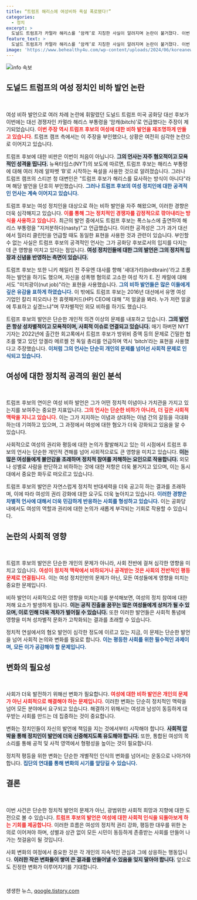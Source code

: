 ```yaml
---
title: “트럼프 해리스에 여성비하 욕설 폭로됐다!”
categories:
  - 정치
excerpt: >
  도널드 트럼프가 카멀라 해리스를 ‘암캐’로 지칭한 사실이 알려지며 논란이 불거졌다. 이번 발언은 과거 여성 정치인들에 대한 비하 발언과 맞물려 트럼프의 혐오 표현 논란을 다시 불러일으키고 있다.
feature_text: >
  도널드 트럼프가 카멀라 해리스를 ‘암캐’로 지칭한 사실이 알려지며 논란이 불거졌다. 이번 발언은 과거 여성 정치인들에 대한 비하 발언과 맞물려 트럼프의 혐오 표현 논란을 다시 불러일으키고 있다.
image: 'https://www.behealthy4u.com/wp-content/uploads/2024/06/koreanews.jpg'
---
```


<p><img src="https://www.behealthy4u.com/wp-content/uploads/2024/06/koreanews.jpg" alt="info 속보" /></p>

<h2 data-ke-size="size26">도널드 트럼프의 여성 정치인 비하 발언 논란</h2>

<p data-ke-size="size16">&nbsp;</p>

<p>여성 비하 발언으로 여러 차례 논란에 휘말렸던 도널드 트럼프 미국 공화당 대선 후보가 이번에는 대선 경쟁자인 카멀라 해리스 부통령을 ‘암캐(bitch)’로 언급했다는 주장이 제기되었습니다. <b><span style="color: #ee2323;">이번 주장 역시 트럼프 후보의 여성에 대한 비하 발언을 재조명하게 만들고 있습니다.</span></b> 트럼프 캠프 측에서는 이 주장을 부인했으나, 상황은 여전히 심각한 논란으로 이어지고 있습니다. </p>

<p>트럼프 후보에 대한 비판은 이번이 처음이 아닙니다. <b><span style="background-color: #21538527;">그의 언사는 자주 혐오적이고 모욕적인 성격을 띱니다.</span></b> 뉴욕타임스(NYT)의 보도에 따르면, 트럼프 후보는 해리스 부통령에 대해 여러 차례 알파벳 ‘B’로 시작하는 욕설을 사용한 것으로 알려졌습니다. 그러나 트럼프 캠프의 스티븐 청 대변인은 "트럼프 후보가 해리스를 묘사하는 방식이 아니다"라며 해당 발언을 단호히 부인했습니다. <b><span style="color: #1a5490;">그러나 트럼프 후보의 여성 정치인에 대한 공격적인 언사는 계속 이어지고 있습니다.</span></b></p>

<p>트럼프 후보는 여성 정치인을 대상으로 하는 비하 발언을 자주 해왔으며, 이러한 경향은 더욱 심각해지고 있습니다. <b><span style="color: #ee2323;">이를 통해 그는 정치적인 경쟁자를 감정적으로 깎아내리는 방식을 사용하고 있습니다.</span></b> 최근의 발언 중에서도 트럼프 후보는 폭스뉴스에 출연하여 해리스 부통령을 "지저분하다(nasty)"고 언급했습니다. 이러한 공격성은 그가 과거 대선에서 힐러리 클린턴을 언급할 때도 동일한 표현을 사용한 것과 관련이 있습니다. 부인할 수 없는 사실은 트럼프 후보의 공격적인 언사는 그가 공화당 후보로서의 입지를 다지는 데 큰 영향을 미치고 있다는 점입니다. <b><span style="background-color: #21538527;">여성 정치인들에 대한 그의 발언은 그의 정치적 입장과 신념을 반영하는 측면이 있습니다.</span></b></p>

<p>트럼프 후보는 또한 니키 헤일리 전 주유엔 대사를 향해 '새대가리(birdbrain)'라고 조롱하는 발언을 하기도 했으며, 자신을 성폭행 혐의로 고소한 여성 작가 E. 진 캐럴에 대해서도 "미치광이(nut job)"라는 표현을 사용했습니다. <b><span style="color: #1a5490;">그의 비하 발언들은 많은 이들에게 깊은 유감을 표하게 하였습니다.</span></b> 이 밖에도 트럼프 후보는 2016년 대선에서 유명 여성 기업인 칼리 피오리나 전 휴렛패커드(HP) CEO에 대해 "저 얼굴을 봐라. 누가 저런 얼굴에 투표하고 싶겠느냐"며 무차별적인 외모 비하를 하기도 했습니다.</p>

<p>트럼프 후보의 발언은 단순한 개인적 의견 이상의 문제를 내포하고 있습니다. <b><span style="background-color: #21538527;">그의 발언은 항상 성차별적이고 모욕적이며, 사회적 이슈로 연결되고 있습니다.</span></b> 매기 하버먼 NYT 기자는 2022년에 출간한 회고록에서 트럼프 후보가 방위비 증액 등의 문제로 긴밀한 협조를 맺고 있던 앙겔라 메르켈 전 독일 총리를 언급하며 역시 ‘bitch’라는 표현을 사용했다고 주장했습니다. <b><span style="color: #1a5490;">이처럼 그의 언사는 단순히 개인의 문제를 넘어선 사회적 문제로 인식되고 있습니다.</span></b></p>

<h2 data-ke-size="size26">여성에 대한 정치적 공격의 원인 분석</h2>

<p data-ke-size="size16">&nbsp;</p>

<p>트럼프 후보의 연이은 여성 비하 발언은 그가 어떤 정치적 이념이나 가치관을 가지고 있는지를 보여주는 중요한 지표입니다. <b><span style="color: #ee2323;">그의 언사는 단순한 비하가 아니라, 더 깊은 사회적 맥락을 지니고 있습니다.</span></b> 이는 그가 지지하는 이념과 상대하는 이념 간의 갈등을 극대화하는데 기여하고 있으며, 그 과정에서 여성에 대한 혐오가 더욱 강화되고 있음을 알 수 있습니다.</p>

<p>사회적으로 여성의 권리와 평등에 대한 논의가 활발해지고 있는 이 시점에서 트럼프 후보의 언사는 단순한 개인적 견해를 넘어 사회적으로도 큰 영향을 미치고 있습니다. <b><span style="background-color: #21538527;">이는 많은 여성들에게 불안감을 초래하며 정치적 참여를 저해하는 요인으로 작용합니다.</span></b> 외모나 성별로 사람을 판단하고 비하하는 것에 대한 저항은 더욱 불거지고 있으며, 이는 동시대에서 중요한 화두로 떠오르고 있습니다.</p>

<p>트럼프 후보의 발언은 자연스럽게 정치적 반대세력을 더욱 공고히 하는 결과를 초래하며, 이에 따라 여성의 권리 강화에 대한 요구도 더욱 높아지고 있습니다. <b><span style="color: #1a5490;">이러한 경향은 차별적 언사에 대해서 더욱 민감하게 반응하는 사회를 형성하고 있습니다.</span></b> 이는 공화당 내에서도 여성의 역할과 권리에 대한 논의가 새롭게 부각되는 기회로 작용할 수 있습니다.</p>

<h2 data-ke-size="size26">논란의 사회적 영향</h2>

<p data-ke-size="size16">&nbsp;</p>

<p>트럼프 후보의 발언은 단순한 개인의 문제가 아니라, 사회 전반에 걸쳐 심각한 영향을 미치고 있습니다. <b><span style="color: #ee2323;">여성이 정치적 맥락에서 비하되거나 공격받는 것은 사회의 전반적인 평등 문제로 연결됩니다.</span></b> 이는 여성 정치인만의 문제가 아닌, 모든 여성들에게 영향을 미치는 중요한 문제입니다. </p>

<p>비하 발언이 사회적으로 어떤 영향을 미치는지를 분석해보면, 여성의 정치 참여에 대한 저해 요소가 발생하게 됩니다. <b><span style="background-color: #21538527;">이는 공직 진출을 꿈꾸는 많은 여성들에게 상처가 될 수 있으며, 이로 인해 더욱 격차가 벌어질 수 있습니다.</span></b> 또한 이러한 발언들은 사회적 통념에 영향을 미쳐 성차별적 문화가 고착화되는 결과를 초래할 수 있습니다.</p>

<p>정치적 연설에서의 혐오 발언이 심각한 정도에 이르고 있는 지금, 이 문제는 단순한 발언을 넘어 사회적 논의와 변화를 필요로 합니다. <b><span style="color: #1a5490;">이는 평등한 사회를 위한 필수적인 과제이며, 모든 이가 공감해야 할 문제입니다.</span></b></p>

<h2 data-ke-size="size26">변화의 필요성</h2>

<p data-ke-size="size16">&nbsp;</p>

<p>사회가 더욱 발전하기 위해선 변화가 필요합니다. <b><span style="color: #ee2323;">여성에 대한 비하 발언은 개인의 문제가 아닌 사회적으로 해결해야 하는 문제입니다.</span></b> 이러한 변화는 단순히 정치적인 맥락을 넘어 모든 분야에서 요구되고 있습니다. 해결하기 위해서는 여성과 남성이 동등하게 대우받는 사회를 만드는 데 집중하는 것이 중요합니다.</p>

<p>변화는 정치인들이 자신의 발언에 책임을 지는 것에서부터 시작해야 합니다. <b><span style="background-color: #21538527;">사회적 압박을 통해 정치인이 발언에 더욱 신중해지도록 유도해야 합니다.</span></b> 또한, 통합된 여성의 목소리를 통해 공적 및 사적 영역에서 형평성을 높이는 것이 필요합니다.</p>

<p>정치적 평등을 위한 변화는 단순한 개별적인 인식의 변화를 넘어서는 운동으로 나아가야 합니다. <b><span style="color: #1a5490;">집단의 연대를 통해 변화의 시기를 앞당길 수 있습니다.</span></b></p>

<h2 data-ke-size="size26">결론</h2>

<p data-ke-size="size16">&nbsp;</p>

<p>이번 사건은 단순한 정치적 발언의 문제가 아닌, 광범위한 사회적 희망과 지향에 대한 도전으로 볼 수 있습니다. <b><span style="color: #ee2323;">트럼프 후보의 발언은 여성에 대한 사회적 인식을 되돌아보게 하는 기회를 제공합니다.</span></b> 이러한 흐름은 여성의 정치적 권리 강화, 평등한 대우를 위한 논의로 이어져야 하며, 성별과 상관 없이 모든 시민이 동등하게 존중받는 사회를 만들어 나가는 첫걸음이 될 것입니다.</p>

<p>사회 변화의 여정에서 중요한 것은 각 개인의 지속적인 관심과 그에 상응하는 행동입니다. <b><span style="background-color: #21538527;">이러한 작은 변화들이 쌓여 큰 결과를 만들어낼 수 있음을 잊지 말아야 합니다.</span></b> 앞으로도 진정한 변화가 이루어지기를 기대합니다. </p>

<p data-ke-size="size16">&nbsp;</p>
생생한 뉴스, <a href="https://qoogle.tistory.com" rel="dofollow">qoogle.tistory.com</a>


